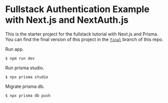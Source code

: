 # Fullstack Authentication Example with Next.js and NextAuth.js

This is the starter project for the fullstack tutorial with Next.js and Prisma. You can find the final version of this project in the [`final`](https://github.com/prisma/blogr-nextjs-prisma/tree/final) branch of this repo.

Run app.
```
$ npm run dev
```

Run prisma studio.
```
$ npx prisma studio
```

Migrate prisma db.
```
$ npx prisma db push
```